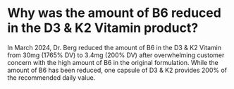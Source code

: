 # Why was the amount of B6 reduced in the D3 & K2 Vitamin product?

In March 2024, Dr. Berg reduced the amount of B6 in the D3 & K2 Vitamin from 30mg (1765% DV) to 3.4mg (200% DV) after overwhelming customer concern with the high amount of B6 in the original formulation. While the amount of B6 has been reduced, one capsule of D3 & K2 provides 200% of the recommended daily value.